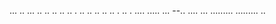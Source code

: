 ... .. ... .. .. .. .. .. . .. .. .. .. .. . .. . .... 
..... ...
--.. ....
... 
.........
.........
.. 
